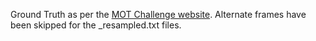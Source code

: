 Ground Truth as per the [MOT Challenge website](https://motchallenge.net). Alternate frames have been skipped for the _resampled.txt files.
